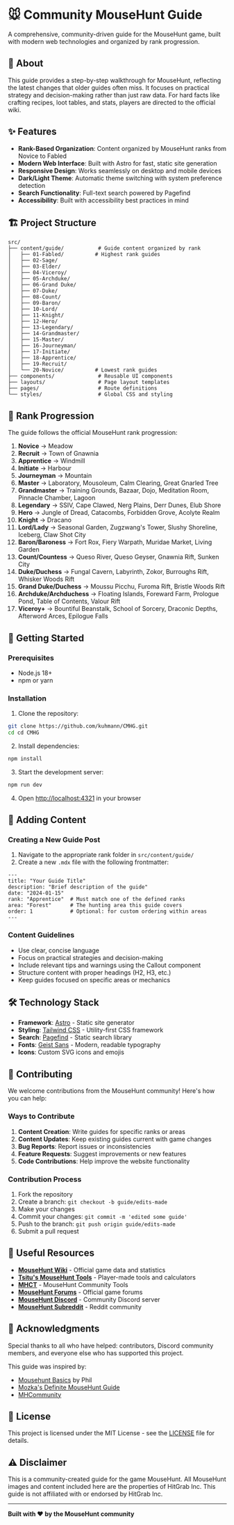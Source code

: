 # 🐭 Community MouseHunt Guide

A comprehensive, community-driven guide for the MouseHunt game, built with modern web technologies and organized by rank progression.

## 📖 About

This guide provides a step-by-step walkthrough for MouseHunt, reflecting the latest changes that older guides often miss. It focuses on practical strategy and decision-making rather than just raw data. For hard facts like crafting recipes, loot tables, and stats, players are directed to the official wiki.

## ✨ Features

- **Rank-Based Organization**: Content organized by MouseHunt ranks from Novice to Fabled
- **Modern Web Interface**: Built with Astro for fast, static site generation
- **Responsive Design**: Works seamlessly on desktop and mobile devices
- **Dark/Light Theme**: Automatic theme switching with system preference detection
- **Search Functionality**: Full-text search powered by Pagefind
- **Accessibility**: Built with accessibility best practices in mind

## 🏗️ Project Structure

```
src/
├── content/guide/           # Guide content organized by rank
│   ├── 01-Fabled/          # Highest rank guides
│   ├── 02-Sage/
│   ├── 03-Elder/
│   ├── 04-Viceroy/
│   ├── 05-Archduke/
│   ├── 06-Grand Duke/
│   ├── 07-Duke/
│   ├── 08-Count/
│   ├── 09-Baron/
│   ├── 10-Lord/
│   ├── 11-Knight/
│   ├── 12-Hero/
│   ├── 13-Legendary/
│   ├── 14-Grandmaster/
│   ├── 15-Master/
│   ├── 16-Journeyman/
│   ├── 17-Initiate/
│   ├── 18-Apprentice/
│   ├── 19-Recruit/
│   └── 20-Novice/          # Lowest rank guides
├── components/              # Reusable UI components
├── layouts/                 # Page layout templates
├── pages/                   # Route definitions
└── styles/                  # Global CSS and styling
```

## 🎯 Rank Progression

The guide follows the official MouseHunt rank progression:

1. **Novice** → Meadow
2. **Recruit** → Town of Gnawnia
3. **Apprentice** → Windmill
4. **Initiate** → Harbour
5. **Journeyman** → Mountain
6. **Master** → Laboratory, Mousoleum, Calm Clearing, Great Gnarled Tree
7. **Grandmaster** → Training Grounds, Bazaar, Dojo, Meditation Room, Pinnacle Chamber, Lagoon
8. **Legendary** → SSIV, Cape Clawed, Nerg Plains, Derr Dunes, Elub Shore
9. **Hero** → Jungle of Dread, Catacombs, Forbidden Grove, Acolyte Realm
10. **Knight** → Dracano
11. **Lord/Lady** → Seasonal Garden, Zugzwang's Tower, Slushy Shoreline, Iceberg, Claw Shot City
12. **Baron/Baroness** → Fort Rox, Fiery Warpath, Muridae Market, Living Garden
13. **Count/Countess** → Queso River, Queso Geyser, Gnawnia Rift, Sunken City
14. **Duke/Duchess** → Fungal Cavern, Labyrinth, Zokor, Burroughs Rift, Whisker Woods Rift
15. **Grand Duke/Duchess** → Moussu Picchu, Furoma Rift, Bristle Woods Rift
16. **Archduke/Archduchess** → Floating Islands, Foreward Farm, Prologue Pond, Table of Contents, Valour Rift
17. **Viceroy+** → Bountiful Beanstalk, School of Sorcery, Draconic Depths, Afterword Arces, Epilogue Falls

## 🚀 Getting Started

### Prerequisites

- Node.js 18+ 
- npm or yarn

### Installation

1. Clone the repository:
```bash
git clone https://github.com/kuhmann/CMHG.git
cd cd CMHG
```

2. Install dependencies:
```bash
npm install
```

3. Start the development server:
```bash
npm run dev
```

4. Open [http://localhost:4321](http://localhost:4321) in your browser

## 📝 Adding Content

### Creating a New Guide Post

1. Navigate to the appropriate rank folder in `src/content/guide/`
2. Create a new `.mdx` file with the following frontmatter:

```mdx
---
title: "Your Guide Title"
description: "Brief description of the guide"
date: "2024-01-15"
rank: "Apprentice"  # Must match one of the defined ranks
area: "Forest"      # The hunting area this guide covers
order: 1            # Optional: for custom ordering within areas
---
```

### Content Guidelines

- Use clear, concise language
- Focus on practical strategies and decision-making
- Include relevant tips and warnings using the Callout component
- Structure content with proper headings (H2, H3, etc.)
- Keep guides focused on specific areas or mechanics

## 🛠️ Technology Stack

- **Framework**: [Astro](https://astro.build/) - Static site generator
- **Styling**: [Tailwind CSS](https://tailwindcss.com/) - Utility-first CSS framework
- **Search**: [Pagefind](https://pagefind.app/) - Static search library
- **Fonts**: [Geist Sans](https://vercel.com/font) - Modern, readable typography
- **Icons**: Custom SVG icons and emojis

## 🤝 Contributing

We welcome contributions from the MouseHunt community! Here's how you can help:

### Ways to Contribute

1. **Content Creation**: Write guides for specific ranks or areas
2. **Content Updates**: Keep existing guides current with game changes
3. **Bug Reports**: Report issues or inconsistencies
4. **Feature Requests**: Suggest improvements or new features
5. **Code Contributions**: Help improve the website functionality

### Contribution Process

1. Fork the repository
2. Create a branch: `git checkout -b guide/edits-made`
3. Make your changes
4. Commit your changes: `git commit -m 'edited some guide'`
5. Push to the branch: `git push origin guide/edits-made`
6. Submit a pull request

## 🔗 Useful Resources

- **[MouseHunt Wiki](https://mhwiki.hitgrab.com/wiki/index.php/MouseHunt_Wiki)** - Official game data and statistics
- **[Tsitu's MouseHunt Tools](https://tsitu.github.io/MH-Tools/)** - Player-made tools and calculators
- **[MHCT](https://www.mhct.win/)** - MouseHunt Community Tools
- **[MouseHunt Forums](https://www.mousehuntgame.com/forum)** - Official game forums
- **[MouseHunt Discord](https://discord.gg/mousehunt)** - Community Discord server
- **[MouseHunt Subreddit](https://www.reddit.com/r/mousehunt/)** - Reddit community

## 🙏 Acknowledgments

Special thanks to all who have helped: contributors, Discord community members, and everyone else who has supported this project.

This guide was inspired by:
- [Mousehunt Basics](https://mousehuntbasics.wordpress.com/) by Phil
- [Mozka's Definite MouseHunt Guide](https://adefinitivemhguide.wordpress.com/)
- [MHCommunity](https://guide.mouse.rip/)

## 📄 License

This project is licensed under the MIT License - see the [LICENSE](LICENSE) file for details.

## ⚠️ Disclaimer

This is a community-created guide for the game MouseHunt. All MouseHunt images and content included here are the properties of HitGrab Inc. This guide is not affiliated with or endorsed by HitGrab Inc.

---

**Built with ❤️ by the MouseHunt community**